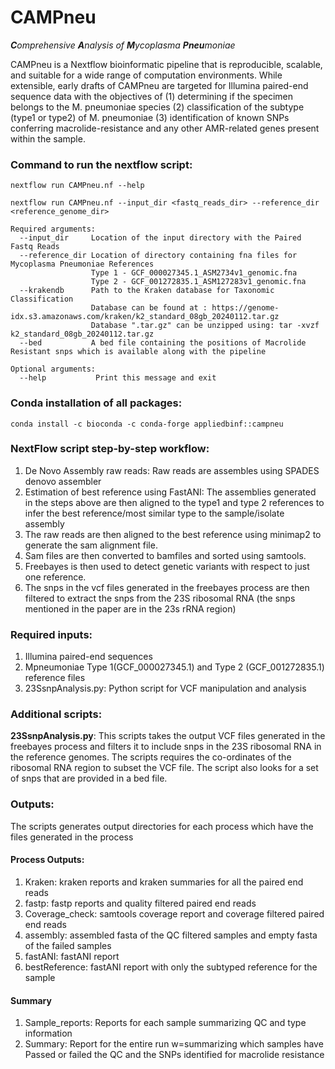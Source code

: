 # CAMPneu
***C**omprehensive **A**nalysis of **M**ycoplasma **Pneu**moniae*

CAMPneu is a Nextflow bioinformatic pipeline that is reproducible, scalable, and suitable for a wide range of computation environments. 
While extensible, early drafts of CAMPneu are targeted for Illumina paired-end sequence data with the objectives of 
(1) determining if the specimen belongs to the M. pneumoniae species
(2) classification of the subtype (type1 or type2) of M. pneumoniae
(3) identification of known SNPs conferring macrolide-resistance and any other AMR-related genes present within the sample.

### Command to run the nextflow script:
```
nextflow run CAMPneu.nf --help

nextflow run CAMPneu.nf --input_dir <fastq_reads_dir> --reference_dir <reference_genome_dir>

Required arguments:  
  --input_dir     Location of the input directory with the Paired Fastq Reads  
  --reference_dir Location of directory containing fna files for Mycoplasma Pneumoniae References 
                  Type 1 - GCF_000027345.1_ASM2734v1_genomic.fna
                  Type 2 - GCF_001272835.1_ASM127283v1_genomic.fna
  --krakendb      Path to the Kraken database for Taxonomic Classification 
                  Database can be found at : https://genome-idx.s3.amazonaws.com/kraken/k2_standard_08gb_20240112.tar.gz
                  Database ".tar.gz" can be unzipped using: tar -xvzf k2_standard_08gb_20240112.tar.gz
  --bed           A bed file containing the positions of Macrolide Resistant snps which is available along with the pipeline
              
Optional arguments:  
  --help           Print this message and exit
```

### Conda installation of all packages:
```
conda install -c bioconda -c conda-forge appliedbinf::campneu  
```

### NextFlow script step-by-step workflow:
1.	De Novo Assembly raw reads: Raw reads are assembles using SPADES denovo assembler
2.	Estimation of best reference using FastANI: The assemblies generated in the steps above are then aligned to the type1 and type 2 references to infer the best reference/most similar type to the sample/isolate assembly
3.	The raw reads are then aligned to the best reference using minimap2 to generate the sam alignment file. 
4.	Sam files are then converted to bamfiles and sorted using samtools.
5.	Freebayes is then used to detect genetic variants with respect to just one reference. 
6.	The snps in the vcf files generated in the freebayes process are then filtered to extract the snps from the 23S ribosomal RNA (the snps mentioned in the paper are in the 23s rRNA region)

### Required inputs: 
1. Illumina paired-end sequences
2. Mpneumoniae Type 1(GCF_000027345.1) and Type 2 (GCF_001272835.1) reference files
3. 23SsnpAnalysis.py: Python script for VCF manipulation and analysis 

### Additional scripts:
**23SsnpAnalysis.py**: This scripts takes the output VCF files generated in the freebayes process and filters it to include snps in the 23S ribosomal RNA in the reference genomes. The scripts requires the co-ordinates of the ribosomal RNA region to subset the VCF file. The script also looks for a set of snps that are provided in a bed file. 

### Outputs:
The scripts generates output directories for each process which have the files generated in the process

#### Process Outputs: 
1. Kraken: kraken reports and kraken summaries for all the paired end reads 
2. fastp: fastp reports and quality filtered paired end reads
3. Coverage_check: samtools coverage report and coverage filtered paired end reads
4. assembly: assembled fasta of the QC filtered samples and empty fasta of the failed samples
5. fastANI: fastANI report
6. bestReference: fastANI report with only the subtyped reference for the sample

#### Summary
1. Sample_reports: Reports for each sample summarizing QC and type information
2. Summary: Report for the entire run w=summarizing which samples have Passed or failed the QC and the SNPs identified for macrolide resistance


